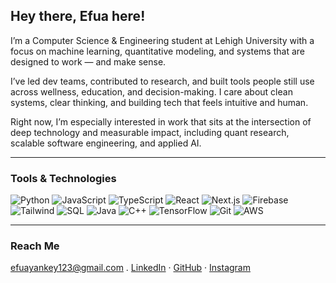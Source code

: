 ## Hey there, Efua here!

I’m a Computer Science & Engineering student at Lehigh University with a focus on machine learning, quantitative modeling, and systems that are designed to work — and make sense.

I’ve led dev teams, contributed to research, and built tools people still use across wellness, education, and decision-making. I care about clean systems, clear thinking, and building tech that feels intuitive and human.

Right now, I’m especially interested in work that sits at the intersection of deep technology and measurable impact, including quant research, scalable software engineering, and applied AI.

---

### Tools & Technologies

![Python](https://img.shields.io/badge/-Python-3776AB?style=for-the-badge&logo=python&logoColor=white)
![JavaScript](https://img.shields.io/badge/-JavaScript-F7DF1E?style=for-the-badge&logo=javascript&logoColor=black)
![TypeScript](https://img.shields.io/badge/-TypeScript-3178C6?style=for-the-badge&logo=typescript&logoColor=white)
![React](https://img.shields.io/badge/-React-61DAFB?style=for-the-badge&logo=react&logoColor=black)
![Next.js](https://img.shields.io/badge/-Next.js-000000?style=for-the-badge&logo=nextdotjs&logoColor=white)
![Firebase](https://img.shields.io/badge/-Firebase-FFCA28?style=for-the-badge&logo=firebase&logoColor=black)
![Tailwind](https://img.shields.io/badge/-TailwindCSS-38B2AC?style=for-the-badge&logo=tailwind-css&logoColor=white)
![SQL](https://img.shields.io/badge/-SQL-4479A1?style=for-the-badge&logo=postgresql&logoColor=white)
![Java](https://img.shields.io/badge/-Java-007396?style=for-the-badge&logo=java&logoColor=white)
![C++](https://img.shields.io/badge/-C++-00599C?style=for-the-badge&logo=c%2B%2B&logoColor=white)
![TensorFlow](https://img.shields.io/badge/-TensorFlow-FF6F00?style=for-the-badge&logo=tensorflow&logoColor=white)
![Git](https://img.shields.io/badge/-Git-F05032?style=for-the-badge&logo=git&logoColor=white)
![AWS](https://img.shields.io/badge/-AWS-232F3E?style=for-the-badge&logo=amazon-aws&logoColor=white)


---

### Reach Me

efuayankey123@gmail.com . [LinkedIn](https://linkedin.com/in/efuayankey) · [GitHub](https://github.com/efuayankey) · [Instagram](https://instagram.com/efua.yankey) 
